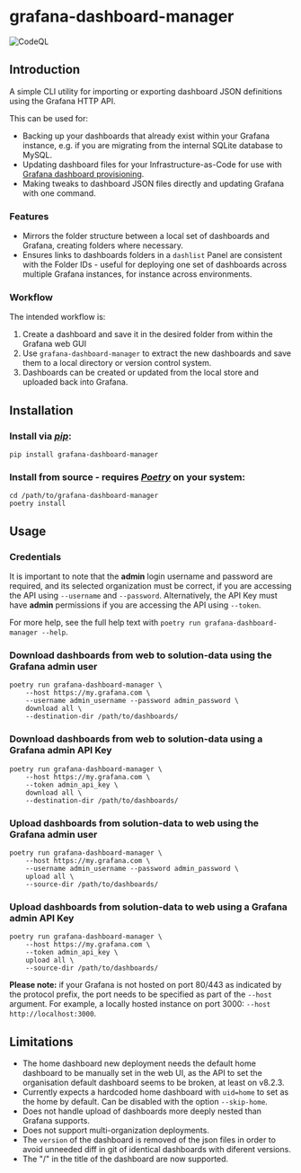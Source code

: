 # grafana-dashboard-manager

![CodeQL](https://github.com/Beam-Connectivity/grafana-dashboard-manager/actions/workflows/codeql-analysis.yml/badge.svg)

## Introduction

A simple CLI utility for importing or exporting dashboard JSON definitions using the Grafana HTTP API.

This can be used for:

- Backing up your dashboards that already exist within your Grafana instance, e.g. if you are migrating from the internal SQLite database to MySQL.
- Updating dashboard files for your Infrastructure-as-Code for use with [Grafana dashboard provisioning](https://grafana.com/docs/grafana/latest/administration/provisioning/#dashboards).
- Making tweaks to dashboard JSON files directly and updating Grafana with one command.

### Features

- Mirrors the folder structure between a local set of dashboards and Grafana, creating folders where necessary.
- Ensures links to dashboards folders in a `dashlist` Panel are consistent with the Folder IDs - useful for deploying one set of dashboards across multiple Grafana instances, for instance across environments.

### Workflow

The intended workflow is:

1. Create a dashboard and save it in the desired folder from within the Grafana web GUI
2. Use `grafana-dashboard-manager` to extract the new dashboards and save them to a local directory or version control system.
3. Dashboards can be created or updated from the local store and uploaded back into Grafana.

## Installation

### Install via _[pip](https://pypi.org/project/pip/)_:

```shell
pip install grafana-dashboard-manager
```

### Install from source - requires _[Poetry](https://python-poetry.org/)_ on your system:

```shell
cd /path/to/grafana-dashboard-manager
poetry install
```

## Usage

### Credentials

It is important to note that the **admin** login username and password are required, and its selected organization must be correct, if you are accessing the API using `--username` and `--password`. Alternatively, the API Key must have **admin** permissions if you are accessing the API using `--token`.

For more help, see the full help text with `poetry run grafana-dashboard-manager --help`.

### Download dashboards from web to solution-data using the Grafana admin user

```shell
poetry run grafana-dashboard-manager \
    --host https://my.grafana.com \
    --username admin_username --password admin_password \
    download all \
    --destination-dir /path/to/dashboards/
```

### Download dashboards from web to solution-data using a Grafana admin API Key

```shell
poetry run grafana-dashboard-manager \
    --host https://my.grafana.com \
    --token admin_api_key \
    download all \
    --destination-dir /path/to/dashboards/
```

### Upload dashboards from solution-data to web using the Grafana admin user

```shell
poetry run grafana-dashboard-manager \
    --host https://my.grafana.com \
    --username admin_username --password admin_password \
    upload all \
    --source-dir /path/to/dashboards/
```

### Upload dashboards from solution-data to web using a Grafana admin API Key

```shell
poetry run grafana-dashboard-manager \
    --host https://my.grafana.com \
    --token admin_api_key \
    upload all \
    --source-dir /path/to/dashboards/
```

**Please note:** if your Grafana is not hosted on port 80/443 as indicated by the protocol prefix, the port needs to be specified as part of the `--host` argument. For example, a locally hosted instance on port 3000: `--host http://localhost:3000`.

## Limitations

- The home dashboard new deployment needs the default home dashboard to be manually set in the web UI, as the API to set the organisation default dashboard seems to be broken, at least on v8.2.3.
- Currently expects a hardcoded home dashboard with `uid=home` to set as the home by default.
Can be disabled with the option `--skip-home`.
- Does not handle upload of dashboards more deeply nested than Grafana supports.
- Does not support multi-organization deployments.
- The `version` of the dashboard is removed of the json files in order to avoid unneeded diff in git of identical dashboards with diferent versions.
- The "/" in the title of the dashboard are now supported.